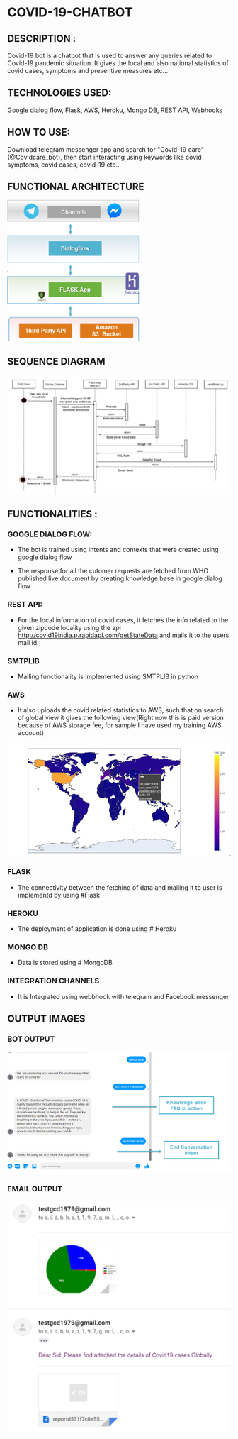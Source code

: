 # COVID-19-CHATBOT


## DESCRIPTION :

Covid-19 bot is a chatbot that is used to answer any queries related to Covid-19 pandemic situation. It gives the local and also national statistics of covid cases, symptoms and preventive measures etc...

## TECHNOLOGIES USED:

Google dialog flow, Flask, AWS, Heroku, Mongo DB, REST API, Webhooks

## HOW TO USE:
 
Download telegram messenger app and search for "Covid-19 care"(@Covidcare_bot), then start interacting using keywords like covid symptoms, covid cases, covid-19 etc..
 
## FUNCTIONAL ARCHITECTURE 



<img src="https://github.com/sangeethayemisetty/Covid-19-Chatbot/blob/master/FunctionalArchiticture.PNG" alt="alt text" width="300"/>


## SEQUENCE DIAGRAM 

![Image description](https://github.com/sangeethayemisetty/Covid-19-Chatbot/blob/master/SequenceDiagram1.PNG)

## FUNCTIONALITIES :

### GOOGLE DIALOG FLOW:
 - The bot is trained using intents and contexts that were created using google dialog flow 

- The response for all the cutomer requests are fetched from WHO published live document by creating knowledge base in        google dialog flow

### REST API:
- For the local information of covid cases, it fetches the info related to the given zipcode locality using the api            http://covid19india.p.rapidapi.com/getStateData and mails it to the users mail id.

### SMTPLIB 
- Mailing functionality is implemented using SMTPLIB in python

### AWS 
- It also uploads the covid related statistics to AWS, such that on search of global view it gives the following view(Right    now this is paid version because of AWS storage fee, for sample I have used my training AWS account)

![Image description](https://github.com/sangeethayemisetty/Covid-19-Chatbot/blob/master/ChatbotGlobalview.PNG)

### FLASK
-  The connectivity between the fetching of data and mailing it to user is implementd by using #Flask

### HEROKU
-  The deployment of application is done using # Heroku 

### MONGO DB
-  Data is stored using # MongoDB

### INTEGRATION CHANNELS
-  It is Integrated using webbhook with telegram and Facebook messenger


 
 ## OUTPUT IMAGES
 
 ### BOT OUTPUT
  ![Messenger Output](https://github.com/sangeethayemisetty/Covid-19-Chatbot/blob/master/MessengerOutput2.PNG)
  
 ### EMAIL OUTPUT
 ![Email Output](https://github.com/sangeethayemisetty/Covid-19-Chatbot/blob/master/CahatbotEmail.PNG)
 


 
 
